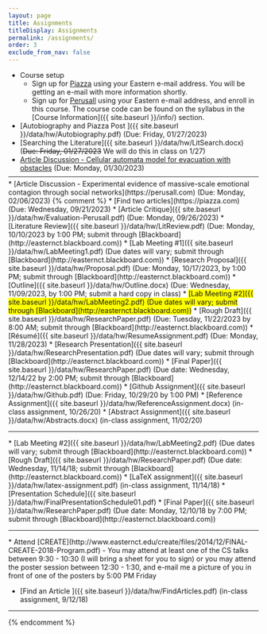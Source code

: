 ```yaml
---
layout: page
title: Assignments 
titleDisplay: Assignments 
permalink: /assignments/
order: 3
exclude_from_nav: false 
---
```


<style>
table, th, td {
  border: 0px solid black;
  border-collapse: collapse;
  text-align: center;
}

td.left {
    text-align: left;
}

a.hide, tr.hide {
    display: none;
}

.due {
    background-color: yellow
}

</style>

<script>
function removeHideClass() {
  var elements = document.getElementsByTagName("tr");
  for (var i = 0; i < elements.length; i++) {
    elements[i].classList.remove("hide");
  }

  element = document.getElementById('hideprevious');
  element.classList.add('hide'); 
} 

</script>

* Course setup
    * Sign up for [Piazza](https://piazza.com) using your Eastern e-mail address. You will be getting an e-mail with more information shortly.
    * Sign up for [Perusall](https://perusall.com) using your Eastern e-mail address, and enroll in this course. The course code can be found on the syllabus in the [Course Information]({{ site.baseurl }}/info/) section.
* [Autobiography and Piazza Post ]({{ site.baseurl }}/data/hw/Autobiography.pdf) (Due: Friday, 01/27/2023)
* [Searching the Literature]({{ site.baseurl }}/data/hw/LitSearch.docx) (<strike>Due: Friday, 01/27/2023</strike> We will do this in class on 1/27)
* [Article Discussion - Cellular automata model for evacuation with obstacles](https://perusall.com) (Due: Monday, 01/30/2023)
<hr style = "margin-bottom:5px; margin-top:-5px; color:red;">
* [Article Discussion - Experimental evidence of massive-scale emotional contagion through social networks](https://perusall.com) (Due: Monday, 02/06/2023)
{% comment %}
* [Find two articles](https://piazza.com) (Due: Wednesday, 09/21/2023)
* [Article Critique]({{ site.baseurl }}/data/hw/Evaluation-Perusall.pdf) (Due: Monday, 09/26/2023)
* [Literature Review]({{ site.baseurl }}/data/hw/LitReview.pdf) (Due: Monday, 10/10/2023 by 1:00 PM; submit through [Blackboard](http://easternct.blackboard.com))
* <span>[Lab Meeting #1]({{ site.baseurl }}/data/hw/LabMeeting1.pdf) (Due dates will vary; submit through [Blackboard](http://easternct.blackboard.com))</span>
* <span>[Research Proposal]({{ site.baseurl }}/data/hw/Proposal.pdf) (Due: Monday, 10/17/2023, by 1:00 PM; submit through [Blackboard](http://easternct.blackboard.com))</span>
* [Outline]({{ site.baseurl }}/data/hw/Outline.docx) (Due: Wednesday, 11/09/2023, by 1:00 PM; submit a hard copy in class)
* <span style = 'background-color:yellow'>[Lab Meeting #2]({{ site.baseurl }}/data/hw/LabMeeting2.pdf) (Due dates will vary; submit through [Blackboard](http://easternct.blackboard.com))</span>
* [Rough Draft]({{ site.baseurl }}/data/hw/ResearchPaper.pdf) (Due: Tuesday, 11/22/2023 by 8:00 AM; submit through [Blackboard](http://easternct.blackboard.com)) 
* [Résumé]({{ site.baseurl }}/data/hw/ResumeAssignment.pdf) (Due: Monday, 11/28/2023) 
* [Research Presentation]({{ site.baseurl }}/data/hw/ResearchPresentation.pdf) (Due dates will vary; submit through [Blackboard](http://easternct.blackboard.com)) 
* [Final Paper]({{ site.baseurl }}/data/hw/ResearchPaper.pdf) (Due date: Wednesday, 12/14/22 by 2:00 PM; submit through [Blackboard](http://easternct.blackboard.com)) 
* [Github Assignment]({{ site.baseurl }}/data/hw/Github.pdf) (Due: Friday, 10/29/20 by 1:00 PM)
* [Reference Assignment]({{ site.baseurl }}/data/hw/ReferenceAssignment.docx) (in-class assignment, 10/26/20)
* [Abstract Assignment]({{ site.baseurl }}/data/hw/Abstracts.docx) (in-class assignment, 11/02/20) 
<hr>
* [Lab Meeting #2]({{ site.baseurl }}/data/hw/LabMeeting2.pdf) (Due dates will vary; submit through [Blackboard](http://easternct.blackboard.com))
* [Rough Draft]({{ site.baseurl }}/data/hw/ResearchPaper.pdf) (Due date: Wednesday, 11/14/18; submit through [Blackboard](http://easternct.blackboard.com)) 
* [LaTeX assignment]({{ site.baseurl }}/data/hw/latex-assignment.pdf) (in-class assignment, 11/14/18) 
    * [Presentation Schedule]({{ site.baseurl }}/data/hw/FinalPresentationSchedule01.pdf)
* [Final Paper]({{ site.baseurl }}/data/hw/ResearchPaper.pdf) (Due date: Monday, 12/10/18 by 7:00 PM; submit through [Blackboard](http://easternct.blackboard.com)) 
<hr>
* Attend [CREATE](http://www.easternct.edu/create/files/2014/12/FINAL-CREATE-2018-Program.pdf) - You may attend at least one of the CS talks between 9:30 - 10:30 (I will bring a sheet for you to sign) or you may attend the poster session between 12:30 - 1:30, and e-mail me a picture of you in front of one of the posters by 5:00 PM Friday 

* [Find an Article ]({{ site.baseurl }}/data/hw/FindArticles.pdf) (in-class assignment, 9/12/18)

***

{% endcomment %}

<br>

<script>
const pattern = RegExp('Due:.*([0-9]{2}/[0-9]+/[0-9]{4})');
elements = document.getElementsByTagName('li');

for (el of elements) {
        var res = pattern.exec(el.innerText);
        if (res != null && res.length >= 2) {
                if (new Date(res[1]) >= new Date()) {
                        el.className = 'due';
                }
        }
}
</script>

